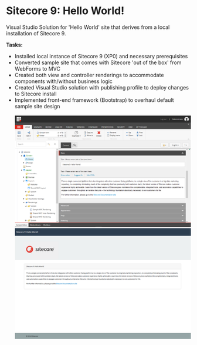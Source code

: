# Sitecore 9: Hello World!
Visual Studio Solution for 'Hello World' site that derives from a local installation of Sitecore 9.


<b>Tasks:</b><br />
<ul>
  <li>Installed local instance of Sitecore 9 (XP0) and necessary prerequisites</li>  
  <li>Converted sample site that comes with Sitecore 'out of the box' from WebForms to MVC</li>
  <li>Created both view and controller renderings to accommodate components with/without business logic</li>
  <li>Created Visual Studio solution with publishing profile to deploy changes to Sitecore install</li>
  <li>Implemented front-end framework (Bootstrap) to overhaul default sample site design</li>
</ol>
<br />
<img src="/sc9install.PNG" alt="Sitecore 9 local installation" />
<br />
<img src="/sc9local.PNG" alt="Sitecore 9 local site" />
